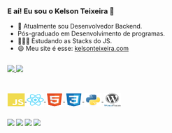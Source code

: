 ### E aí! Eu sou o Kelson Teixeira 👋

- 🔭 Atualmente sou Desenvolvedor Backend.
- Pós-graduado em Desenvolvimento de programas.
- 🧑🏻‍💻 Estudando as Stacks do JS.
- 😄 Meu site é esse: <a href="https://kelsonteixeira.com" target="_blank">kelsonteixeira.com</a>
##
<div>
  <a href="https://github.com/kelsonteixeira">
  <img height="180em" src="https://github-readme-stats.vercel.app/api?username=kelsonteixeira&show_icons=true&theme=tokyonight&include_all_commits=true&count_private=true"/>
  <img height="180em" src="https://github-readme-stats.vercel.app/api/top-langs/?username=kelsonteixeira&layout=compact&langs_count=7&theme=tokyonight"/>
</div>
  
  ##

 <div style="display: inline_block"><br>
  <img align="center" alt="Kelson-Js" height="30" width="40" src="https://raw.githubusercontent.com/devicons/devicon/master/icons/javascript/javascript-plain.svg">
  <img align="center" alt="Kelson-React" height="30" width="40" src="https://raw.githubusercontent.com/devicons/devicon/master/icons/react/react-original.svg">
  <img align="center" alt="Kelson-HTML" height="30" width="40" src="https://raw.githubusercontent.com/devicons/devicon/master/icons/html5/html5-original.svg">
  <img align="center" alt="Kelson-CSS" height="30" width="40" src="https://raw.githubusercontent.com/devicons/devicon/master/icons/css3/css3-original.svg">
  <img align="center" alt="Kelson-Python" height="30" width="40" src="https://raw.githubusercontent.com/devicons/devicon/master/icons/python/python-original.svg">
   <img align="center" alt="Kelson-wordpress" height="30" width="40" src="https://raw.githubusercontent.com/devicons/devicon/master/icons/wordpress/wordpress-original.svg">
</div>
  
  ##
  
<div> 
  <a href="https://www.youtube.com/channel/UCx7nYX19bVkfGaPh9RcdPYA" target="_blank"><img src="https://img.shields.io/badge/YouTube-FF0000?style=for-the-badge&logo=youtube&logoColor=white" target="_blank"></a>
  <a href="https://instagram.com/kelson_tx" target="_blank"><img src="https://img.shields.io/badge/-Instagram-%23E4405F?style=for-the-badge&logo=instagram&logoColor=white" target="_blank"></a>
  <a href = "mailto:contato@kelsonteixeira.com"><img src="https://img.shields.io/badge/-Gmail-%23333?style=for-the-badge&logo=gmail&logoColor=white" target="_blank"></a>
  <a href="https://www.linkedin.com/in/kelsontx/" target="_blank"><img src="https://img.shields.io/badge/-LinkedIn-%230077B5?style=for-the-badge&logo=linkedin&logoColor=white" target="_blank"></a>
 
</div>
  
  ##
  
